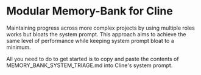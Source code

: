 # Modular Memory-Bank for Cline

Maintaining progress across more complex projects by using multiple roles works but bloats the system prompt. This approach aims to achieve the same level of performance while keeping system prompt bloat to a minimum.

All you need to do to get started is to copy and paste the contents of MEMORY_BANK_SYSTEM_TRIAGE.md into Cline's system prompt.
